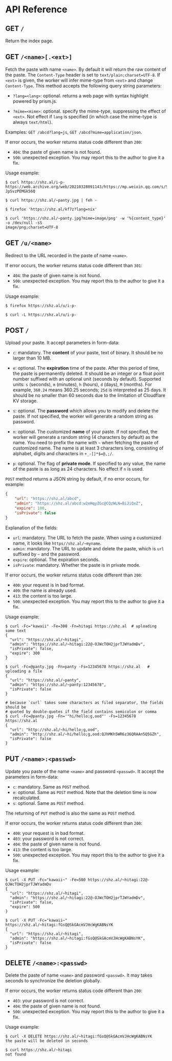 # API Reference

## GET `/`

Return the index page. 

## **GET** `/<name>[.<ext>]`

Fetch the paste with name `<name>`. By default it will return the raw content of the paste.  The `Content-Type` header is set to `text/plain;charset=UTF-8`. If `<ext>` is given, the worker will infer mime-type from `<ext>` and change `Content-Type`. This method accepts the following query string parameters: 

- `?lang=<lang>`: optional. returns a web page with syntax highlight powered by prism.js. 

- `?mime=<mime>`: optional. specify the mime-type, suppressing the effect of `<ext>`. Not effect if `lang` is specified (in which case the mime-type is always `text/html`). 

Examples: `GET /abcd?lang=js`, `GET /abcd?mime=application/json`. 

If error occurs, the worker returns status code different than `200`: 

- `404`: the paste of given name is not found. 
- `500`: unexpected exception. You may report this to the author to give it a fix. 

Usage example: 

```shell
$ curl https://shz.al/i-p-
https://web.archive.org/web/20210328091143/https://mp.weixin.qq.com/s/5phCQP7i-JpSvzPEMGk56Q

$ curl https://shz.al/~panty.jpg | feh -

$ firefox 'https://shz.al/kf7z?lang=nix'

$ curl 'https://shz.al/~panty.jpg?mime=image/png' -w '%{content_type}' -o /dev/null -sS
image/png;charset=UTF-8
```

## GET `/u/<name>`

Redirect to the URL recorded in the paste of name `<name>`. 

If error occurs, the worker returns status code different than `301`: 

- `404`: the paste of given name is not found. 
- `500`: unexpected exception. You may report this to the author to give it a fix. 

Usage example: 

```shell
$ firefox https://shz.al/u/i-p-

$ curl -L https://shz.al/u/i-p-
```

## **POST** `/`

Upload your paste. It accept parameters in form-data: 

- `c`: mandatory. The **content** of your paste, text of binary. It should be no larger than 10 MB. 

- `e`: optional. The **expiration** time of the paste. After this period of time, the paste is permanently deleted. It should be an integer or a float point number suffixed with an optional unit (seconds by default). Supported units: `s` (seconds), `m` (minutes), `h` (hours), `d` (days), `M` (months). For example, `360.24` means 360.25 seconds; `25d` is interpreted as 25 days. It should be no smaller than 60 seconds due to the limitation of Cloudflare KV storage. 

- `s`: optional. The **password** which allows you to modify and delete the paste. If not specified, the worker will generate a random string as password. 

- `n`: optional. The customized **name** of your paste. If not specified, the worker will generate a random string (4 characters by default) as the name. You need to prefix the name with `~` when fetching the paste of customized name. The name is at least 3 characters long, consisting of alphabet, digits and characters in `+_-[]*$=@,;/`. 

- `p`: optional. The flag of **private mode**. If specified to any value, the name of the paste is as long as 24 characters. No effect if `n` is used. 

`POST` method returns a JSON string by default, if no error occurs, for example: 

  ```json
  {
      "url": "https://shz.al/abcd", 
      "admin": "https://shz.al/abcd:w2eHqyZGc@CQzWLN=BiJiQxZ",
      "expire": 100,
      "isPrivate": false
  }
  ```

  Explanation of the fields:

  - `url`: mandatory. The URL to fetch the paste. When using a customized name, it looks like `https//shz.al/~myname`. 
  - `admin`: mandatory. The URL to update and delete the paste, which is `url` suffixed by `~` and the password. 
  - `expire`: optional. The expiration seconds. 
  - `isPrivate`: mandatory. Whether the paste is in private mode. 

If error occurs, the worker returns status code different than `200`: 

- `400`: your request is in bad format. 
- `409`: the name is already used. 
- `413`: the content is too large. 
- `500`: unexpected exception. You may report this to the author to give it a fix. 

Usage example: 

```shell
$ curl -Fc="kawaii" -Fe=300 -Fn=hitagi https://shz.al  # uploading some text
{
  "url": "https://shz.al/~hitagi",
  "admin": "https://shz.al/~hitagi:22@-OJWcTOH2jprTJWYadmDv",
  "isPrivate": false,
  "expire": 300
}

$ curl -Fc=@panty.jpg -Fn=panty -Fs=12345678 https://shz.al   # uploading a file
{
  "url": "https://shz.al/~panty",
  "admin": "https://shz.al/~panty:12345678",
  "isPrivate": false
}

# because `curl` takes some characters as filed separator, the fields should be 
# quoted by double-quotes if the field contains semicolon or comma
$ curl -Fc=@panty.jpg -Fn='"hi/hello;g,ood"' -Fs=12345678 https://shz.al
{
  "url": "http://shz.al/~hi/hello;g,ood",
  "admin": "http://shz.al/~hi/hello;g,ood:QJhMKh5WR6z36QRAAn5Q5GZh",
  "isPrivate": false
}
```

## **PUT** `/<name>:<passwd>`

Update you paste of the name `<name>` and password `<passwd>`. It accept the parameters in form-data: 

- `c`: mandatory. Same as `POST` method. 
- `e`: optional. Same as `POST` method. Note that the deletion time is now recalculated. 
- `s`: optional. Same as `POST` method. 

The returning of `PUT` method is also the same as `POST` method. 

If error occurs, the worker returns status code different than `200`: 

- `400`: your request is in bad format. 
- `403`: your password is not correct. 
- `404`: the paste of given name is not found. 
- `413`: the content is too large. 
- `500`: unexpected exception. You may report this to the author to give it a fix. 

Usage example: 

```shell
$ curl -X PUT -Fc="kawaii~" -Fe=500 https://shz.al/~hitagi:22@-OJWcTOH2jprTJWYadmDv
{
  "url": "https://shz.al/~hitagi",
  "admin": "https://shz.al/~hitagi:22@-OJWcTOH2jprTJWYadmDv",
  "isPrivate": false,
  "expire": 500
}

$ curl -X PUT -Fc="kawaii~" https://shz.al/~hitagi:fGsQ@SkGAcmVJHcWgKABNsYK
{
  "url": "https://shz.al/~hitagi",
  "admin": "https://shz.al/~hitagi:fGsQ@SkGAcmVJHcWgKABNsYK",
  "isPrivate": false
}
```

## DELETE `/<name>:<passwd>`

Delete the paste of name `<name>` and password `<passwd>`. It may takes seconds to synchronize the deletion globally. 

If error occurs, the worker returns status code different than `200`: 

- `403`: your password is not correct. 
- `404`: the paste of given name is not found. 
- `500`: unexpected exception. You may report this to the author to give it a fix. 

Usage example: 

```shell
$ curl -X DELETE https://shz.al/~hitagi:fGsQ@SkGAcmVJHcWgKABNsYK
the paste will be deleted in seconds

$ curl https://shz.al/~hitagi
not found
```
